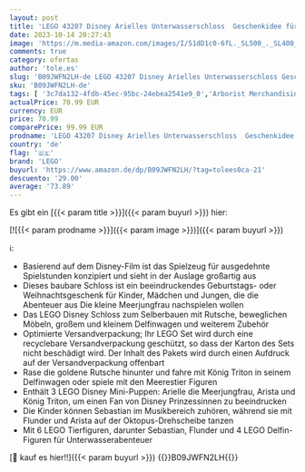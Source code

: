 ```yaml
---
layout: post
title: 'LEGO 43207 Disney Arielles Unterwasserschloss  Geschenkidee für Mädchen und Jungen ab 6 Jahren mit Arielle die kleine Meerjungfrau und 4 Delfin-Figuren'
date: 2023-10-14 20:27:43
image: 'https://m.media-amazon.com/images/I/51dD1c0-6fL._SL500_._SL400_.jpg'
comments: true
category: ofertas
author: 'tole.es'
slug: 'B09JWFN2LH-de LEGO 43207 Disney Arielles Unterwasserschloss Geschenkidee...'
sku: 'B09JWFN2LH-de'
tags: [ '3c7da132-4fdb-45ec-95bc-24ebea2541e9_0','Arborist Merchandising Root','Bauspielzeug & Konstruktionsspielzeug','Bauspielzeugsets','Custom Stores','Die am meisten erwarteten Spiele','Games','LEGO','Self Service','Special Features Stores','Spielzeug','f8b54e7c-b5af-44fa-ab8d-ed3fc1641e33_0','f8b54e7c-b5af-44fa-ab8d-ed3fc1641e33_9201','lego','🇩🇪', ]
actualPrice: 70.99 EUR
currency: EUR
price: 70.99
comparePrice: 99.99 EUR
prodname: 'LEGO 43207 Disney Arielles Unterwasserschloss  Geschenkidee für Mädchen und Jungen ab 6 Jahren mit Arielle die kleine Meerjungfrau und 4 Delfin-Figuren'
country: 'de'
flag: '🇩🇪'
brand: 'LEGO'
buyurl: 'https://www.amazon.de/dp/B09JWFN2LH/?tag=tolees0ca-21'
descuento: '29.00'
average: '73.89'
---
```


Es gibt ein [{{< param title >}}]({{< param buyurl >}}) hier:

[![{{< param prodname >}}]({{< param image >}})]({{< param buyurl >}})

ℹ️:

- Basierend auf dem Disney-Film ist das Spielzeug für ausgedehnte Spielstunden konzipiert und sieht in der Auslage großartig aus
- Dieses baubare Schloss ist ein beeindruckendes Geburtstags- oder Weihnachtsgeschenk für Kinder, Mädchen und Jungen, die die Abenteuer aus Die kleine Meerjungfrau nachspielen wollen
- Das LEGO Disney Schloss zum Selberbauen mit Rutsche, beweglichen Möbeln, großem und kleinem Delfinwagen und weiterem Zubehör
- Optimierte Versandverpackung; Ihr LEGO Set wird durch eine recyclebare Versandverpackung geschützt, so dass der Karton des Sets nicht beschädigt wird. Der Inhalt des Pakets wird durch einen Aufdruck auf der Versandverpackung offenbart
- Rase die goldene Rutsche hinunter und fahre mit König Triton in seinem Delfinwagen oder spiele mit den Meerestier Figuren
- Enthält 3 LEGO Disney Mini-Puppen: Arielle die Meerjungfrau, Arista und König Triton, um einen Fan von Disney Prinzessinnen zu beeindrucken
- Die Kinder können Sebastian im Musikbereich zuhören, während sie mit Flunder und Arista auf der Oktopus-Drehscheibe tanzen
- Mit 6 LEGO Tierfiguren, darunter Sebastian, Flunder und 4 LEGO Delfin-Figuren für Unterwasserabenteuer

[🛒 kauf es hier!!]({{< param buyurl >}})
{{<world>}}B09JWFN2LH{{</world>}}
